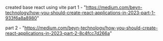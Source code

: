 created base react using vite 
part 1 - "https://medium.com/beyn-technology/how-you-should-create-react-applications-in-2023-part-1-933f6a8a8980"

part 2 - "https://medium.com/beyn-technology/how-you-should-create-react-applications-in-2023-part-2-8c4fcc7d266a"